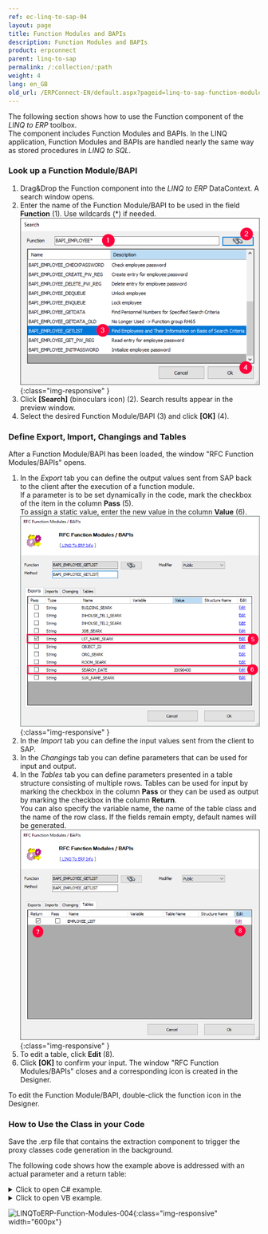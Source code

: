 ```yaml
---
ref: ec-linq-to-sap-04
layout: page
title: Function Modules and BAPIs
description: Function Modules and BAPIs
product: erpconnect
parent: linq-to-sap
permalink: /:collection/:path
weight: 4
lang: en_GB
old_url: /ERPConnect-EN/default.aspx?pageid=linq-to-sap-function-modules-and-bapis
---
```


The following section shows how to use the Function component of the *LINQ to ERP* toolbox. <br>
The component includes Function Modules and BAPIs. 
In the LINQ application, Function Modules and BAPIs are handled nearly the same way as stored procedures in *LINQ to SQL*. 


### Look up a Function Module/BAPI
1. Drag&Drop the Function component into the *LINQ to ERP* DataContext. A search window opens.
2. Enter the name of the Function Module/BAPI to be used in the field **Function** (1). Use wildcards (*) if needed. <br>
![LINQToERP-Function-Modules-001](/img/content/LINQToERP-Function-Modules-001.png){:class="img-responsive" }
3. Click **[Search]** (binoculars icon) (2). Search results appear in the preview window.
4. Select the desired Function Module/BAPI (3) and click **[OK]** (4).

### Define Export, Import, Changings and Tables

After a Function Module/BAPI has been loaded, the window "RFC Function Modules/BAPIs" opens. 

1. In the *Export* tab you can define the output values sent from SAP back to the client after the execution of a function module.<br>
If a parameter is to be set dynamically in the code, mark the checkbox of the item in the column **Pass** (5).<br>
To assign a static value, enter the new value in the column **Value** (6).<br>
![LINQToERP-Function-Modules-002](/img/content/LINQToERP-Function-Modules-002.png){:class="img-responsive" }
2. In the *Import* tab you can define the input values sent from the client to SAP.
3. In the *Changings* tab you can define parameters that can be used for input and output.
4. In the *Tables* tab you can define parameters presented in a table structure consisting of multiple rows. 
Tables can be used for input by marking the checkbox in the column **Pass** or they can be used as output by marking the checkbox in the column **Return**.<br>
You can also specify the variable name, the name of the table class and the name of the row class. If the fields remain empty, default names will be generated. 
![LINQToERP-Function-Modules-003](/img/content/LINQToERP-Function-Modules-003.png){:class="img-responsive" }
5. To edit a table, click **Edit** (8).
6. Click **[OK]** to confirm your input. The window "RFC Function Modules/BAPIs" closes and a corresponding icon is created in the Designer. <br>

To edit the Function Module/BAPI, double-click the function icon in the Designer.

### How to Use the Class in your Code
Save the .erp file that contains the extraction component to trigger the proxy classes code generation in the background. <br>

The following code shows how the example above is addressed with an actual parameter and a return table:

<details>
<summary>Click to open C# example.</summary>
{% highlight csharp %}
SAPContext sc = new SAPContext("TestUser","SECRET01");
var MyEmpls = sc.BAPI_EMPLOYEE_GETLIST("T*"); 
foreach (var Empl in MyEmpls) 
   Console.WriteLine(Empl.PERNR + " " + Empl.ENAME); 
Console.ReadLine();
{% endhighlight %}
</details>

<details>
<summary>Click to open VB example.</summary>
{% highlight visualbasic %}
Dim sc As New LINQTable.SAPContext("TestUser", "SECRET01") 
  
Dim MyEmpls = From t In sc.BAPI_EMPLOYEE_GETLIST("T*") Select t 
  
For Each Empl In MyEmpls 
   Console.WriteLine(Empl.PERNR & " " & Empl.ENAME) 
Next 
  
Console.ReadLine()
{% endhighlight %}
</details>

![LINQToERP-Function-Modules-004](/img/content/LINQToERP-Function-Modules-004.png){:class="img-responsive" width="600px"}